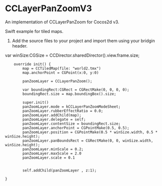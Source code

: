 CCLayerPanZoomV3
================

An implementation of CCLayerPanZoom for Cocos2d v3. 


Swift example for tiled maps.

1. Add the source files to your project and import them using your bridgin header.

var winSize:CGSize = CCDirector.sharedDirector().view.frame.size;

        override init() {
            map = CCTiledMap(file: "world2.tmx")
            map.anchorPoint = CGPoint(x:0, y:0)

            panZoomLayer = CCLayerPanZoom();
            
            var boundingRect:CGRect = CGRectMake(0, 0, 0, 0);
            boundingRect.size = map.boundingBox().size;
            
            super.init()
            panZoomLayer.mode = kCCLayerPanZoomModeSheet;
            panZoomLayer.rubberEffectRatio = 0.0;
            panZoomLayer.addChild(map);
            panZoomLayer.delegate = self;
            panZoomLayer.contentSize = boundingRect.size;
            panZoomLayer.anchorPoint = CGPointMake(0.5, 0.5);
            panZoomLayer.position = CGPointMake(0.5 * winSize.width, 0.5 * winSize.height);
            panZoomLayer.panBoundsRect = CGRectMake(0, 0, winSize.width, winSize.height);
            panZoomLayer.minScale = 0.2;
            panZoomLayer.maxScale = 2.0
            panZoomLayer.scale = 0.1
        
            
            self.addChild(panZoomLayer , z:1);

    }

